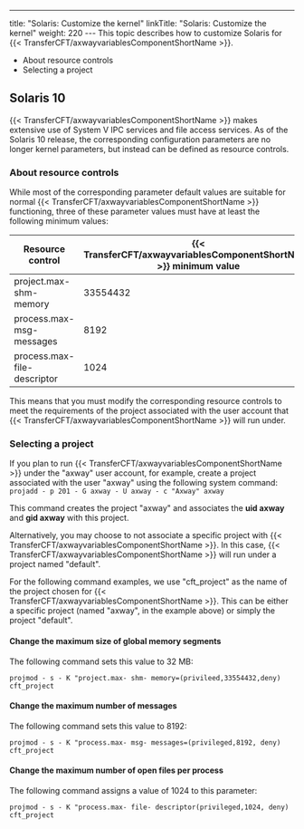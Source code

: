 ---
title: "Solaris: Customize the kernel"
linkTitle: "Solaris: Customize the kernel"
weight: 220
--- This topic describes how to customize Solaris for {{< TransferCFT/axwayvariablesComponentShortName  >}}.

- About resource controls
- Selecting a project

<span id="Solaris_10"></span>

## Solaris 10

{{< TransferCFT/axwayvariablesComponentShortName  >}} makes extensive use of System V IPC services and file access services. As of the Solaris 10 release, the corresponding configuration parameters are no longer kernel parameters, but instead can be defined as resource controls.

<span id="About"></span>

### About resource controls

While most of the corresponding parameter default values are suitable for normal {{< TransferCFT/axwayvariablesComponentShortName  >}} functioning, three of these parameter values must have at least the following minimum values:

| Resource control  | {{< TransferCFT/axwayvariablesComponentShortName  >}} minimum value  |
| --- | --- |
| project.max- shm- memory  | 33554432  |
| process.max- msg- messages  | 8192  |
| process.max- file- descriptor  | 1024  |

This means that you must modify the corresponding resource controls to meet the requirements of the project associated with the user account that {{< TransferCFT/axwayvariablesComponentShortName  >}} will run under.

<span id="Selectin"></span>

### Selecting a project

If you plan to run {{< TransferCFT/axwayvariablesComponentShortName  >}} under the "axway" user account, for example, create a project associated with the user "axway" using the following system command: `projadd - p 201 - G axway - U axway - c "Axway" axway`

This command creates the project "axway" and associates the ****uid axway**** and ****gid axway**** with this project.

Alternatively, you may choose to not associate a specific project with {{< TransferCFT/axwayvariablesComponentShortName  >}}. In this case, {{< TransferCFT/axwayvariablesComponentShortName  >}} will run under a project named "default".

For the following command examples, we use "cft_project" as the name of the project chosen for {{< TransferCFT/axwayvariablesComponentShortName  >}}. This can be either a specific project (named "axway", in the example above) or simply the project "default".

#### Change the maximum size of global memory segments

The following command sets this value to 32 MB:

```
projmod - s - K "project.max- shm- memory=(privileed,33554432,deny) cft_project
```

#### Change the maximum number of messages

The following command sets this value to 8192:

```
projmod - s - K "process.max- msg- messages=(privileged,8192, deny) cft_project
```

#### Change the maximum number of open files per process

The following command assigns a value of 1024 to this parameter:

```
projmod - s - K "process.max- file- descriptor(privileged,1024, deny) cft_project
```
